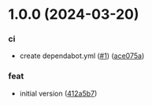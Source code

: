 # 1.0.0 (2024-03-20)


### ci

* create dependabot.yml ([#1](https://github.com/capitnflam/semantic-release-configs/issues/1)) ([ace075a](https://github.com/capitnflam/semantic-release-configs/commit/ace075a164da912b4023c6fb4a5230ab62b95979))


### feat

* initial version ([412a5b7](https://github.com/capitnflam/semantic-release-configs/commit/412a5b77d1e938db6e167c858947494557f35695))
